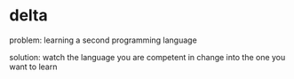 delta
=======

problem: learning a second programming language

solution: watch the language you are competent in change into the one you want to learn
